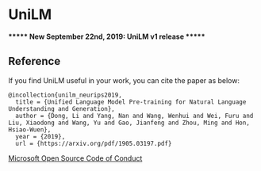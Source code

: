 # UniLM

**\*\*\*\*\* New September 22nd, 2019: UniLM v1 release \*\*\*\*\***



## Reference

If you find UniLM useful in your work, you can cite the paper as below:
    
    @incollection{unilm_neurips2019,
      title = {Unified Language Model Pre-training for Natural Language Understanding and Generation},
      author = {Dong, Li and Yang, Nan and Wang, Wenhui and Wei, Furu and Liu, Xiaodong and Wang, Yu and Gao, Jianfeng and Zhou, Ming and Hon, Hsiao-Wuen},
      year = {2019},
      url = {https://arxiv.org/pdf/1905.03197.pdf}


[Microsoft Open Source Code of Conduct](https://opensource.microsoft.com/codeofconduct)
